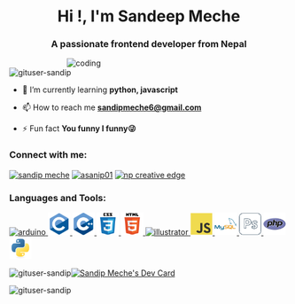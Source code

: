 <h1 align="center">Hi !, I'm Sandeep Meche</h1>
<h3 align="center">A passionate frontend developer from Nepal</h3>

<img align="right" alt="coding" width="400" src="https://cdn.shopify.com/s/files/1/0578/3696/1997/t/9/assets/lofiboy.gif?v=103461765217895835051680702279">

<p align="left"> <img src="https://komarev.com/ghpvc/?username=gituser-sandip&label=Profile%20views&color=0e75b6&style=flat" alt="gituser-sandip" /> </p>

- 🌱 I’m currently learning **python, javascript**

- 📫 How to reach me **sandipmeche6@gmail.com**

- ⚡ Fun fact **You funny I funny😜**

<h3 align="left">Connect with me:</h3>
<p align="left">
<a href="https://fb.com/sandip meche" target="blank"><img align="center" src="https://raw.githubusercontent.com/rahuldkjain/github-profile-readme-generator/master/src/images/icons/Social/facebook.svg" alt="sandip meche" height="30" width="40" /></a>
<a href="https://instagram.com/asanip01" target="blank"><img align="center" src="https://raw.githubusercontent.com/rahuldkjain/github-profile-readme-generator/master/src/images/icons/Social/instagram.svg" alt="asanip01" height="30" width="40" /></a>
<a href="https://www.youtube.com/c/np creative edge" target="blank"><img align="center" src="https://raw.githubusercontent.com/rahuldkjain/github-profile-readme-generator/master/src/images/icons/Social/youtube.svg" alt="np creative edge" height="30" width="40" /></a>
</p>

<h3 align="left">Languages and Tools:</h3>
<p align="left"> <a href="https://www.arduino.cc/" target="_blank" rel="noreferrer"> <img src="https://cdn.worldvectorlogo.com/logos/arduino-1.svg" alt="arduino" width="40" height="40"/> </a> <a href="https://www.cprogramming.com/" target="_blank" rel="noreferrer"> <img src="https://raw.githubusercontent.com/devicons/devicon/master/icons/c/c-original.svg" alt="c" width="40" height="40"/> </a> <a href="https://www.w3schools.com/cpp/" target="_blank" rel="noreferrer"> <img src="https://raw.githubusercontent.com/devicons/devicon/master/icons/cplusplus/cplusplus-original.svg" alt="cplusplus" width="40" height="40"/> </a> <a href="https://www.w3schools.com/css/" target="_blank" rel="noreferrer"> <img src="https://raw.githubusercontent.com/devicons/devicon/master/icons/css3/css3-original-wordmark.svg" alt="css3" width="40" height="40"/> </a> <a href="https://www.w3.org/html/" target="_blank" rel="noreferrer"> <img src="https://raw.githubusercontent.com/devicons/devicon/master/icons/html5/html5-original-wordmark.svg" alt="html5" width="40" height="40"/> </a> <a href="https://www.adobe.com/in/products/illustrator.html" target="_blank" rel="noreferrer"> <img src="https://www.vectorlogo.zone/logos/adobe_illustrator/adobe_illustrator-icon.svg" alt="illustrator" width="40" height="40"/> </a> <a href="https://developer.mozilla.org/en-US/docs/Web/JavaScript" target="_blank" rel="noreferrer"> <img src="https://raw.githubusercontent.com/devicons/devicon/master/icons/javascript/javascript-original.svg" alt="javascript" width="40" height="40"/> </a> <a href="https://www.mysql.com/" target="_blank" rel="noreferrer"> <img src="https://raw.githubusercontent.com/devicons/devicon/master/icons/mysql/mysql-original-wordmark.svg" alt="mysql" width="40" height="40"/> </a> <a href="https://www.photoshop.com/en" target="_blank" rel="noreferrer"> <img src="https://raw.githubusercontent.com/devicons/devicon/master/icons/photoshop/photoshop-line.svg" alt="photoshop" width="40" height="40"/> </a> <a href="https://www.php.net" target="_blank" rel="noreferrer"> <img src="https://raw.githubusercontent.com/devicons/devicon/master/icons/php/php-original.svg" alt="php" width="40" height="40"/> </a> <a href="https://www.python.org" target="_blank" rel="noreferrer"> <img src="https://raw.githubusercontent.com/devicons/devicon/master/icons/python/python-original.svg" alt="python" width="40" height="40"/> </a> </p>

<p><img align="left" src="https://github-readme-stats.vercel.app/api/top-langs?username=gituser-sandip&show_icons=true&locale=en&layout=compact" alt="gituser-sandip" /></p>

<!--<p>&nbsp;<img align="center" src="https://github-readme-stats.vercel.app/api?username=gituser-sandip&show_icons=true&locale=en" alt="gituser-sandip" /></p>-->
<a href="https://app.daily.dev/sandipmeche"><img src="https://api.daily.dev/devcards/v2/vQuikVl2ViDlyzwfCR0KW.png?type=default&r=hp6" width="356" alt="Sandip Meche's Dev Card"/></a>

<p align="right"><img align="left" src="https://github-readme-streak-stats.herokuapp.com/?user=gituser-sandip&" alt="gituser-sandip" bg-color="black" /> </p>


